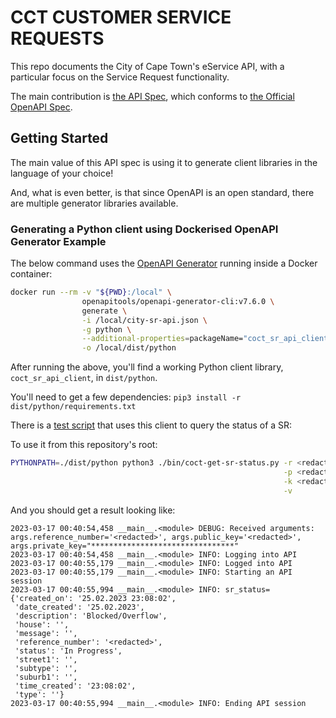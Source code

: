# CCT CUSTOMER SERVICE REQUESTS
This repo documents the City of Cape Town's eService API, with a particular focus on the Service Request functionality.

The main contribution is [the API Spec](./city-sr-api.json), which conforms to [the Official 
OpenAPI Spec](https://swagger.io/specification/).

## Getting Started
The main value of this API spec is using it to generate client libraries in the language of your choice!

And, what is even better, is that since OpenAPI is an open standard, there are multiple generator libraries available.

### Generating a Python client using Dockerised OpenAPI Generator Example
The below command uses the [OpenAPI Generator](https://github.com/OpenAPITools/openapi-generator) running inside a 
Docker container:

```bash
docker run --rm -v "${PWD}:/local" \
                openapitools/openapi-generator-cli:v7.6.0 \
                generate \
                -i /local/city-sr-api.json \
                -g python \
                --additional-properties=packageName="coct_sr_api_client" \
                -o /local/dist/python
```

After running the above, you'll find a working Python client library, `coct_sr_api_client`, in `dist/python`.

You'll need to get a few dependencies: `pip3 install -r dist/python/requirements.txt`

There is a [test script](./bin/coct-get-sr-status.py) that uses this client to query the status of a SR:

To use it from this repository's root:
```bash
PYTHONPATH=./dist/python python3 ./bin/coct-get-sr-status.py -r <redacted> \
                                                             -p <redacted> \
                                                             -k <redacted> \
                                                             -v
```

And you should get a result looking like:
```
2023-03-17 00:40:54,458 __main__.<module> DEBUG: Received arguments: args.reference_number='<redacted>', args.public_key='<redacted>', args.private_key="********************************"
2023-03-17 00:40:54,458 __main__.<module> INFO: Logging into API
2023-03-17 00:40:55,179 __main__.<module> INFO: Logged into API
2023-03-17 00:40:55,179 __main__.<module> INFO: Starting an API session
2023-03-17 00:40:55,994 __main__.<module> INFO: sr_status=
{'created_on': '25.02.2023 23:08:02',
 'date_created': '25.02.2023',
 'description': 'Blocked/Overflow',
 'house': '',
 'message': '',
 'reference_number': '<redacted>',
 'status': 'In Progress',
 'street1': '',
 'subtype': '',
 'suburb1': '',
 'time_created': '23:08:02',
 'type': ''}
2023-03-17 00:40:55,994 __main__.<module> INFO: Ending API session
```
